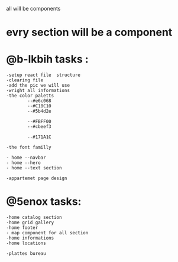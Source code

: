 all will be components

# evry section will be a component

# @b-lkbih tasks :

    -setup react file  structure
    -clearing file
    -add the pic we will use
    -wright all informations
    -the color paletts
            --#e6c068
            --#C18C10
            --#5b4d2e

            --#FBFF00
            --#cbeef3

            --#171A1C

    -the font familly

    - home --navbar
    - home --hero
    - home --text section

    -appartemet page design

# @5enox tasks:

    -home catalog section
    -home grid gallery
    -home footer
    - map component for all section
    -home informations
    -home locations

    -plattes bureau
